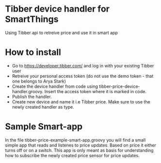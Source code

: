 # Tibber device handler for SmartThings
Using Tibber api to retreive price and use it in smart app

# How to install
* Go to https://developer.tibber.com/ and log in with your existing Tibber user
* Retreive your personal access token (do not use the demo token - that one belongs to Arya Stark)
* Create the device handler from code using tibber-price-device-handler.groovy. Insert the access token where it is marked in code.
* Publish the handler.
* Create new device and name it i.e Tibber price. Make sure to use the newly created handler as type.

# Sample Smart-app
In the file tibber-price-example-smart-app.groovy you will find a small simple app that reads and listenes to price updates. Based on price it either turns off or on a switch. This app is only meant as basis for understanding how to subscribe the newly created price sensor for price updates.
